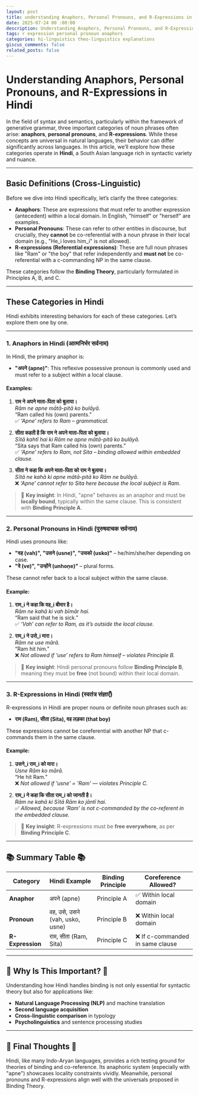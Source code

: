 ```yaml
---
layout: post
title: understanding Anaphors, Personal Pronouns, and R-Expressions in Hindi
date: 2025-07-24 00 :00:00
description: Understanding Anaphors, Personal Pronouns, and R-Expressions in Hindi
tags: r expression personal pronoun anaphors
categories: hi-linguistics theo-linguistics explanations
giscus_comments: false
related_posts: false
---
```


# Understanding Anaphors, Personal Pronouns, and R-Expressions in Hindi

In the field of syntax and semantics, particularly within the framework of generative grammar, three important categories of noun phrases often arise: **anaphors**, **personal pronouns**, and **R-expressions**. While these concepts are universal in natural languages, their behavior can differ significantly across languages. In this article, we’ll explore how these categories operate in **Hindi**, a South Asian language rich in syntactic variety and nuance.

---

## Basic Definitions (Cross-Linguistic)

Before we dive into Hindi specifically, let’s clarify the three categories:

- **Anaphors**: These are expressions that must refer to another expression (antecedent) within a local domain. In English, "himself" or "herself" are examples.  
- **Personal Pronouns**: These can refer to other entities in discourse, but crucially, they **cannot** be co-referential with a noun phrase in their local domain (e.g., "He\_i loves him\_i" is not allowed).  
- **R-expressions (Referential expressions)**: These are full noun phrases like "Ram" or "the boy" that refer independently and **must not** be co-referential with a c-commanding NP in the same clause.

These categories follow the **Binding Theory**, particularly formulated in Principles A, B, and C.

---

## These Categories in Hindi

Hindi exhibits interesting behaviors for each of these categories. Let’s explore them one by one.

---

### 1. Anaphors in Hindi (आत्मनिर्भर सर्वनाम)

In Hindi, the primary anaphor is:

- **"अपने (apne)"**: This reflexive possessive pronoun is commonly used and must refer to a subject within a local clause.

#### Examples:

1. **राम ने अपने माता-पिता को बुलाया।**  
   *Rām ne apne mātā-pitā ko bulāyā.*  
   “Ram called his (own) parents.”  
   ✅ *‘Apne’ refers to Ram – grammatical.*

2. **सीता कहती है कि राम ने अपने माता-पिता को बुलाया।**  
   *Sītā kahtī hai ki Rām ne apne mātā-pitā ko bulāyā.*  
   “Sita says that Ram called his (own) parents.”  
   ✅ *‘Apne’ refers to Ram, not Sita – binding allowed within embedded clause.*

3. **सीता ने कहा कि अपने माता-पिता को राम ने बुलाया।**  
   *Sītā ne kahā ki apne mātā-pitā ko Rām ne bulāyā.*  
   ❌ *‘Apne’ cannot refer to Sita here because the local subject is Ram.*

> 🧠 **Key insight**: In Hindi, "apne" behaves as an anaphor and must be **locally bound**, typically within the same clause. This is consistent with **Binding Principle A**.

---

### 2. Personal Pronouns in Hindi (पुरुषवाचक सर्वनाम)

Hindi uses pronouns like:

- **"वह (vah)", "उसने (usne)", "उसको (usko)"** – he/him/she/her depending on case.
- **"वे (ve)", "उन्होंने (unhoṇe)"** – plural forms.

These cannot refer back to a local subject within the same clause.

#### Example:

1. **राम\_i ने कहा कि वह\_i बीमार है।**  
   *Rām ne kahā ki vah bīmār hai.*  
   “Ram said that he is sick.”  
   ✅ *‘Vah’ can refer to Ram, as it’s outside the local clause.*

2. **राम\_i ने उसे\_i मारा।**  
   *Rām ne use mārā.*  
   “Ram hit him.”  
   ❌ *Not allowed if ‘use’ refers to Ram himself – violates Principle B.*

> 🧠 **Key insight**: Hindi personal pronouns follow **Binding Principle B**, meaning they must be **free** (not bound) within their local domain.

---

### 3. R-Expressions in Hindi (स्वतंत्र संज्ञाएँ)

R-expressions in Hindi are proper nouns or definite noun phrases such as:

- **राम (Ram), सीता (Sita), वह लड़का (that boy)**

These expressions cannot be coreferential with another NP that c-commands them in the same clause.

#### Example:

1. **उसने\_i राम\_i को मारा।**  
   *Usne Rām ko mārā.*  
   “He hit Ram.”  
   ❌ *Not allowed if 'usne' = 'Ram' — violates Principle C.*

2. **राम\_i ने कहा कि सीता राम\_i को जानती है।**  
   *Rām ne kahā ki Sītā Rām ko jāntī hai.*  
   ✅ *Allowed, because 'Ram' is not c-commanded by the co-referent in the embedded clause.*

> 🧠 **Key insight**: R-expressions must be **free everywhere**, as per **Binding Principle C**.

---




## 📚 Summary Table 📚

| Category         | Hindi Example                         | Binding Principle | Coreference Allowed?          |
|------------------|----------------------------------------|-------------------|-------------------------------|
| **Anaphor**       | अपने (apne)                            | Principle A       | ✅ Within local domain         |
| **Pronoun**       | वह, उसे, उसने (vah, usko, usne)       | Principle B       | ❌ Within local domain         |
| **R-Expression**  | राम, सीता (Ram, Sita)                 | Principle C       | ❌ If c-commanded in same clause |

---

## 🧐 Why Is This Important? 🧐

Understanding how Hindi handles binding is not only essential for syntactic theory but also for applications like:

- **Natural Language Processing (NLP)** and machine translation  
- **Second language acquisition**  
- **Cross-linguistic comparison** in typology  
- **Psycholinguistics** and sentence processing studies  

---

## 🧩 Final Thoughts 🧩

Hindi, like many Indo-Aryan languages, provides a rich testing ground for theories of binding and co-reference. Its anaphoric system (especially with "apne") showcases locality constraints vividly. Meanwhile, personal pronouns and R-expressions align well with the universals proposed in Binding Theory.

